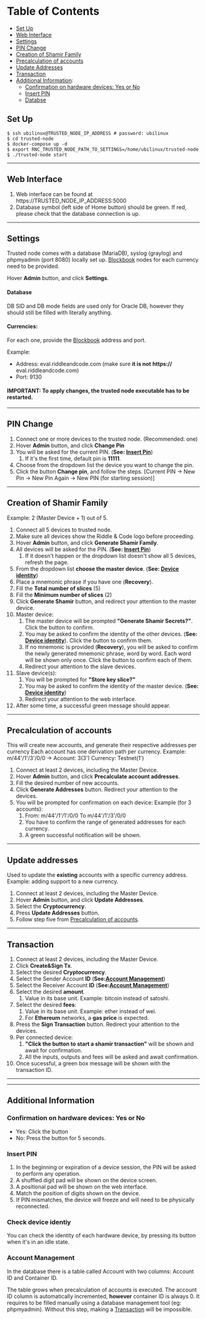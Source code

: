 # Table of Contents
  - [Set Up](#set-up)
  - [Web Interface](#web-interface)
  - [Settings](#settings)
  - [PIN Change](#pin-change)
  - [Creation of Shamir Family](#creation-of-shamir-family)
  - [Precalculation of accounts](#precalculation-of-accounts)
  - [Update Addresses](#update-addresses)
  - [Transaction](#transaction)
  - [Additional Information](#additional-information):
    - [Confirmation on hardware devices: Yes or No](#confirmation-on-hardware-devices-yes-or-no)
    - [Insert PIN](#insert-pin)
    - [Databse](#database)

## Set Up

```
$ ssh ubilinux@TRUSTED_NODE_IP_ADDRESS # password: ubilinux
$ cd trusted-node
$ docker-compose up -d
$ export RNC_TRUSTED_NODE_PATH_TO_SETTINGS=/home/ubilinux/trusted-node
$ ./trusted-node start
```

---
## Web Interface
1. Web interface can be found at https://TRUSTED_NODE_IP_ADDRESS:5000
2. Database symbol (left side of Home button) should be green. If red, please check that the database connection is up.

---
## Settings

Trusted node comes with a database (MariaDB), syslog (graylog) and phpmyadmin (port 8080) locally set up. [Blockbook](https://github.com/trezor/blockbook/) nodes for each currency need to be provided.

Hover **Admin** button, and click **Settings**.

#### Database
DB SID and DB mode fields are used only for Oracle DB, however they should still be filled with  literally anything.
#### Currencies:
For each one, provide the [Blockbook](https://github.com/trezor/blockbook/) address and port. 

Example:
- Address: eval.riddleandcode.com (make sure **it is not** **https://** eval.riddleandcode.com)
- Port: 9130

#### IMPORTANT: To apply changes, the trusted node executable has to be restarted.
   
---
## PIN Change
1. Connect one or more devices to the trusted node. (Recommended: one)
2. Hover **Admin** button, and click **Change Pin**
3. You will be asked for the current PIN. (**See: [Insert Pin](#insert-pin)**)
   1. If it's the first time, default pin is **11111**.
4. Choose from the dropdown list the device you want to change the pin.
5. Click the button **Change pin**, and follow the steps. [Current PIN -> New Pin -> New Pin Again -> New PIN (for starting session)]

---
## Creation of Shamir Family
Example: 2 (Master Device + 1) out of 5.

1. Connect all 5 devices to trusted node.
2. Make sure all devices show the Riddle & Code logo before proceeding.
3. Hover **Admin** button, and click **Generate Shamir Family**.
4. All devices will be asked for the PIN. (**See: [Insert Pin](#insert-pin)**)
   1. If it doesn't happen or the dropdown list doesn't show all 5 devices, refresh the page.
5. From the dropdown list **choose the master device**. (**See: [Device identity](#check-device-identiy)**)
6. Place a mnemonic phrase if you have one (**Recovery**).
7. Fill the **Total number of slices** (5)
8. Fill the **Minimum number of slices** (2)
9.  Click **Generate Shamir** button, and redirect your attention to the master device.
10. Master device:
    1.  The master device will be prompted **"Generate Shamir Secrets?"**. Click the button to confirm.
    2.  You may be asked to confirm the identity of the other devices. (**See: [Device identity](#check-device-identiy)**). Click the button to confirm them.
    3.  If no mnemonic is provided (**Recovery**), you will be asked to confirm the newly generated mnemonic phrase, word by word. Each word will be shown only once. Click the button to confirm each of them.
    4.  Redirect your attention to the slave devices.
11. Slave device(s):
    1.  You will be prompted for **"Store key slice?"**
    2.  You may be asked to confirm the identity of the master device. (**See: [Device identity](#check-device-identiy)**)
    3.  Redirect your attention to the web interface.
12. After some time, a successful green message should appear.
---
## Precalculation of accounts

This will create new accounts, and generate their respective addresses per currency
Each account has one derivation path per currency. Example: m/44'/1'/3'/0/0 -> Account: 3(3') Currency: Testnet(1')

1. Connect at least 2 devices, including the Master Device.
2. Hover **Admin** button, and click **Precalculate account addresses**.
3. Fill the desired number of new accounts.
4. Click **Generate Addresses** button. Redirect your attention to the devices.
5. You will be prompted for confirmation on each device: Example (for 3 accounts):
   1. From: m/44'/1'/1'/0/0 To m/44'/1'/3'/0/0
   2. You have to confirm the range of generated addresses for each currency.
   3. A green successful notification will be shown.

---
## Update addresses
Used to update the **existing** accounts with a specific currency address. Example: adding support to a new currency.
1. Connect at least 2 devices, including the Master Device.
2. Hover **Admin** button, and click **Update Addresses**.
3. Select the **Cryptocurrency**.
4. Press **Update Addresses** button.
5. Follow step five from [Precalculation of accounts](#precalculation-of-accounts).
   
---
## Transaction
1. Connect at least 2 devices, including the Master Device.
2. Click **Create&Sign Tx**.
3. Select the desired **Cryptocurrency**.
4. Select the Sender Account **ID** (**See:[Account Management]()**)
5. Select the Receiver Account **ID** (**See:[Account Management]()**)
6. Select the desired **amount**.
   1. Value in its base unit. Example: bitcoin instead of satoshi.
7. Select the desired **fees**:
   1. Value in its base unit. Example: ether instead of wei.
   2. For **Ethereum** networks, a **gas price** is expected.
8. Press the **Sign Transaction** button. Redirect your attention to the devices.
9. Per connected device:
   1.  **"Click the button to start a shamir transaction"** will be shown and await for confirmation.
   2.  All the inputs, outputs and fees will be asked and await confirmation.
10. Once sucessful, a green box message will be shown with the transaction ID.
---
---
## Additional Information
### Confirmation on hardware devices: Yes or No
- Yes: Click the button
- No: Press the button for 5 seconds.

### Insert PIN
1. In the beginning or expiration of a device session, the PIN will be asked to perform any operation.
2. A shuffled digit pad will be shown on the device screen.
3. A positional pad will be shown on the web interface.
4. Match the position of digits shown on the device.
5. If PIN mismatches, the device will freeze and will need to be physically reconnected.

### Check device identiy
You can check the identity of each hardware device, by pressing its button when it's in an idle state.

### Account Management
In the database there is a table called Account with two columns: Account ID and Container ID. 

The table grows when precalculation of accounts is executed. The account ID column is automatically incremented, **however** container ID is always 0. It requires to be filled manually using a database management tool (eg: phpmyadmin). Without this step, making a [Transaction](#transaction) will be impossible.
